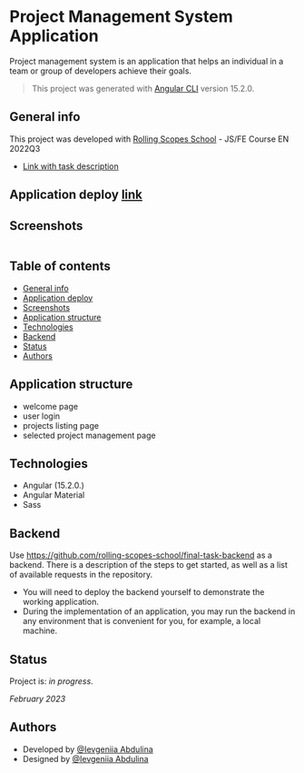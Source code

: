 # Project Management System Application

Project management system is an application that helps an individual in a team or group of developers achieve their goals.

> This project was generated with [Angular CLI](https://github.com/angular/angular-cli) version 15.2.0.

## General info

This project was developed with [Rolling Scopes School](https://rs.school/index.html) - JS/FE Course EN 2022Q3

- [Link with task description](https://github.com/rolling-scopes-school/js-fe-course-en/blob/main/tasks/angular/project-management-system.md)

## Application deploy [link]()

## Screenshots

![]()

## Table of contents

- [General info](#general-info)
- [Application deploy](#Application)
- [Screenshots](#screenshots)
- [Application structure](#Application-structure)
- [Technologies](#technologies)
- [Backend](#backend)
- [Status](#status)
- [Authors](#authors)

## Application structure

- welcome page
- user login
- projects listing page
- selected project management page
<!-- - additional functionality (for example, the ability to view all the tasks of the selected user) -->

## Technologies

- Angular (15.2.0.)
- Angular Material
- Sass

## Backend

Use https://github.com/rolling-scopes-school/final-task-backend as a backend.
There is a description of the steps to get started, as well as a list of available requests in the repository.

- You will need to deploy the backend yourself to demonstrate the working application.
- During the implementation of an application, you may run the backend in any environment that is convenient for you, for example, a local machine.

## Status

Project is: _in progress_.

_February 2023_

## Authors

- Developed by [@Ievgeniia Abdulina](https://github.com/IevgeniiaAbdulina)<br/>
- Designed by [@Ievgeniia Abdulina](https://github.com/IevgeniiaAbdulina)<br/>
